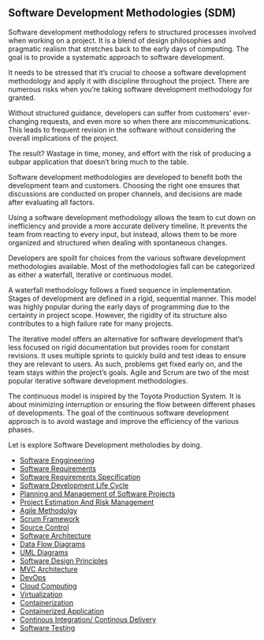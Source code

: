 ## Software Development Methodologies (SDM)
 
Software development methodology refers to structured processes involved when working on a project. It is a blend of design philosophies and pragmatic realism that stretches back to the early days of computing. The goal is to provide a systematic approach to software development.

It needs to be stressed that it’s crucial to choose a software development methodology and apply it with discipline throughout the project. There are numerous risks when you’re taking software development methodology for granted. 

Without structured guidance, developers can suffer from customers’ ever-changing requests, and even more so when there are miscommunications. This leads to frequent revision in the software without considering the overall implications of the project.

The result? Wastage in time, money, and effort with the risk of producing a subpar application that doesn’t bring much to the table. 

Software development methodologies are developed to benefit both the development team and customers. Choosing the right one ensures that discussions are conducted on proper channels, and decisions are made after evaluating all factors.

Using a software development methodology allows the team to cut down on inefficiency and provide a more accurate delivery timeline. It prevents the team from reacting to every input, but instead, allows them to be more organized and structured when dealing with spontaneous changes. 

Developers are spoilt for choices from the various software development methodologies available. Most of the methodologies fall can be categorized as either a waterfall, iterative or continuous model.

A waterfall methodology follows a fixed sequence in implementation. Stages of development are defined in a rigid, sequential manner. This model was highly popular during the early days of programming due to the certainty in project scope. However, the rigidity of its structure also contributes to a high failure rate for many projects. 

The iterative model offers an alternative for software development that’s less focused on rigid documentation but provides room for constant revisions. It uses multiple sprints to quickly build and test ideas to ensure they are relevant to users. As such, problems get fixed early on, and the team stays within the project’s goals. Agile and Scrum are two of the most popular iterative software development methodologies. 

The continuous model is inspired by the Toyota Production System. It is about minimizing interruption or ensuring the flow between different phases of developments. The goal of the continuous software development approach is to avoid wastage and improve the efficiency of the various phases.

Let is explore Software Development metholodies by doing.

- <a href="https://github.com/RaviTambade/SDM/blob/main/softwareengg.md"> Software Enggineering</a>
- <a href="https://github.com/RaviTambade/SDM/blob/main/SoftwareRequirements.md"> Software Requirements</a>
- <a href="https://github.com/RaviTambade/SDM/blob/main/SRSDocument.md"> Software Requirements Specification</a>
- <a href="https://github.com/RaviTambade/SDM/blob/main/agilevswaterfall.md"> Software Development Life Cycle</a>
- <a href="https://github.com/RaviTambade/SDM/blob/main/pmp.md"> Planning and  Management of Software Projects </a>
- <a href="https://github.com/RaviTambade/SDM/blob/main/EstimationRiskmgmt.md">Project Estimation And Risk Management </a>
- <a href="https://github.com/RaviTambade/SDM/blob/main/agile.md"> Agile Methodolgy</a>
- <a href="https://github.com/RaviTambade/SDM/blob/main/scrum.md"> Scrum Framework</a>
- <a href="https://github.com/RaviTambade/SDM/blob/main/sourcecontrol.md"> Source Control</a>
- <a href="https://github.com/RaviTambade/SDM/blob/main/softwarearchitecture.md"> Software Architecture</a>
- <a href="https://github.com/RaviTambade/SDM/blob/main/dfd.md"> Data Flow Diagrams</a>
- <a href="https://github.com/RaviTambade/SDM/blob/main/UML.md"> UML Diagrams</a>
- <a href="https://github.com/RaviTambade/SDM/blob/main/softwaredesignPriniciples.md"> Software Design Principles</a>
- <a href="https://github.com/RaviTambade/SDM/blob/main/mvcarchitecture.md"> MVC  Architecture</a>
- <a href="https://github.com/RaviTambade/SDM/blob/main/devops.md"> DevOps</a>
- <a href="https://github.com/RaviTambade/SDM/blob/main/cloud.md"> Cloud Computing</a>
- <a href="https://github.com/RaviTambade/SDM/blob/main/virtualization.md"> Virtualization</a>
- <a href="https://github.com/RaviTambade/SDM/blob/main/Docker.md"> Containerization</a>
- <a href="https://github.com/RaviTambade/SDM/blob/main/containrizedapp.md"> Containerized Application</a>
- <a href="https://github.com/RaviTambade/SDM/blob/main/CICD.md"> Continous Integration/ Continous Delivery</a>
- <a href="https://github.com/RaviTambade/SDM/blob/main/softwaretesting.md"> Software Testing</a>